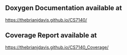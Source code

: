 ## Doxygen Documentation available at <br>
https://thebrianjdavis.github.io/CS7140/ <br>
## Coverage Report available at <br>
https://thebrianjdavis.github.io/CS7140_Coverage/
